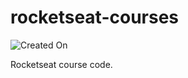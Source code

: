 # rocketseat-courses

![Created On](https://img.shields.io/badge/created%20on-march%202022-purple)

Rocketseat course code.
